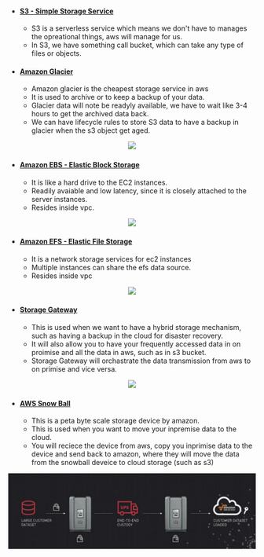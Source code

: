 - #### [S3 - Simple Storage Service](https://github.com/CharlesRajendran/aws-training/blob/master/Files/aws-s3.md)
  - S3 is a serverless service which means we don't have to manages the opreational things, aws will manage for us.
  - In S3, we have something call bucket, which can take any type of files or objects.
 
- #### [Amazon Glacier](https://github.com/CharlesRajendran/aws-training/blob/master/Files/aws-glacier.md)
  - Amazon glacier is the cheapest storage service in aws
  - It is used to archive or to keep a backup of your data.
  - Glacier data will note be readyly available, we have to wait like 3-4 hours to get the archived data back.
  - We can have lifecycle rules to store S3 data to have a backup in glacier when the s3 object get aged.
  
<div align="center"><img src ="https://image.slidesharecdn.com/s3-170918104022/95/deep-dive-on-object-storage-amazon-s3-and-amazon-glacier-20-638.jpg?cb=1505737836" /></div>
 
- #### [Amazon EBS - Elastic Block Storage](https://github.com/CharlesRajendran/aws-training/blob/master/Files/aws-ebs.md)
  - It is like a hard drive to the EC2 instances.
  - Readily avaiable and low latency, since it is closely attached to the server instances.
  - Resides inside vpc.
 
<div align="center"><img src ="https://4.bp.blogspot.com/-Zv39LdIQbdE/VwA4noCaTXI/AAAAAAAARxM/ySpqQV8fiS835CIJwVckYHaQXfdCmOxsg/s1600/57.1%2BAmazon%2BElastic%2BBlock%2BStore.png" /></div>

- #### [Amazon EFS - Elastic File Storage](https://github.com/CharlesRajendran/aws-training/blob/master/Files/aws-efs.md)
  - It is a network storage services for ec2 instances
  - Multiple instances can share the efs data source.
  - Resides inside vpc
<div align="center"><img src ="https://geekflare.com/wp-content/uploads/2017/08/aws-efs-diagram.png" /></div>
  
- #### [Storage Gateway](https://github.com/CharlesRajendran/aws-training/blob/master/Files/aws-storage-gateway.md)
  - This is used when we want to have a hybrid storage mechanism, such as having a backup in the cloud for disaster recovery.
  - It will also allow you to have your frequently accessed data in on proimise and all the data in aws, such as in s3 bucket.
  - Storage Gateway will orchastrate the data transmission from aws to on primise and vice versa.
<div align="center"><img src ="https://www.allthingsdistributed.com/images/arch_diagram_storagegateway.png" /></div>

- #### [AWS Snow Ball](https://github.com/CharlesRajendran/aws-training/blob/master/Files/aws-snowball.md)
  - This is a peta byte scale storage device by amazon.
  - This is used when you want to move your inpremise data to the cloud.
  - You will reciece the device from aws, copy you inprimise data to the device and send back to amazon, where they will move the data from the snowball deveice to cloud storage (such as s3)

<div align="center"><img src ="https://github.com/CharlesRajendran/aws-training/blob/master/images/7.JPG" /></div>
  

